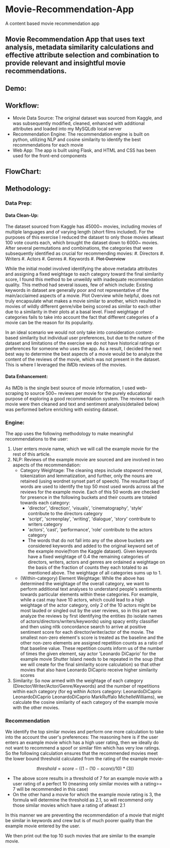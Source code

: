 # Movie-Recommendation-App
A content based movie recommendation app

## Movie Recommendation App that uses text analysis, metadata similarity calculations and effective attribute selection and combination to provide relevant and insightful movie recommendations.

## Demo:

## Workflow:
* Movie Data Source: The original dataset was sourced from Kaggle, and was subsequently modified, cleaned, enhanced with additional attributes and loaded into my MySQLdb local server
* Recommendation Engine: The recommendation engine is built on python, utilizing NLP and cosine similarity to identify the best recommendations for each movie
* Web App: The app is built using Flask, and HTML and CSS has been used for the front-end components

## FlowChart:


## Methodology:
### Data Prep:
#### Data Clean-Up: 
The dataset sourced from Kaggle has 45000~ movies, including movies of multiple languages and of varying length (short films included). For the purposes of this exercise I reduced the dataset to only those movies atleast 100 vote counts each, which brought the dataset down to 6000~ movies. After several permutations and combinations, the categories that were subsequently identified as crucial for recommending movies:
#. Directors
#. Writers
#. Actors
#. Genres
#. Keywords
#. ~~Plot Overview~~

While the initial model involved identifying the above metadata attributes and assigning a fixed weightage to each category toward the final similarity score, I found this method to be unweildy with inadequate recommendation quality. This method had several issues, few of which include:
Existing keywords in dataset are generally poor and not representative of the main/acclaimed aspects of a movie.
Plot Overview while helpful, does not truly encapsulate what makes a movie similar to another, which resulted in movies of wildly different genre/vibe being scored as similar to each other due to a similarity in their plots at a basal level.
Fixed weightage of categories fails to take into account the fact that different categories of a movie can be the reason for its popularity.

In an ideal scenario we would not only take into consideration content-based similarity but individual user preferences, but due to the nature of the dataset and limitations of the exercise we do not have historical ratings or preferences for someone who uses the app. As a result, I decided the next best way to determine the best aspects of a movie would be to analyze the content of the reviews of the movie, which was not present in the dataset. This is where I leveraged the IMDb reviews of the movies.

#### Data Enhancement: 
As IMDb is the single best source of movie information, I used web-scraping to source 500~ reviews per movie for the purely educational purpose of exploring a good recommendation system. The reviews for each movie were then cleaned and text and sentiment analysis(detailed below) was performed before enriching with existing dataset.  

### Engine:
The app uses the following methodology to make meaningful recommendations to the user:
1) User enters movie name, which we will call the example movie for the rest of this article.
2) NLP: Reviews of the example movie are sourced and are involved in two aspects of the recommendation:
    - Category Weightage: The cleaning steps include stopword removal, tokenization and lemmatization, and further, only the nouns are retained (using wordnet synset part of speech). The resultant bag of words are used to identify the top 50 most used words across all the reviews for the example movie. Each of this 50 words are checked for presence in the following buckets and their counts are totaled towards each category:
        + 'director', 'direction', 'visuals', 'cinematography', 'style' contribute to the directors category
        + 'script', 'screenplay', 'writing', 'dialogue', 'story' contribute to writers category
        + 'actors', 'cast', 'performance', 'role' contribute to the actors category
        + The words that do not fall into any of the above buckets are considered keywords and added to the original keyword set of the example movie(from the Kaggle dataset). Given keywords have a fixed weightage of 0.4 the remaining categories of directors, writers, actors and genres are ordained a weightage on the basis of the fraction of counts they each totaled to as mentioned above. The weightage of all categories sums up to 1.
    - (Within-category) Element Weightage: While the above has determined the weightage of the overall category, we want to perform additional text analyses to understand people's sentiments towards particular elements within these categories. For example, while a cast may have 10 actors, which could lead to a high weightage of the actor category, only 2 of the 10 actors might be most lauded or singled out by the user reviews, so in this part we analyze the reviews by first identifying the entities (to isolate names of actors/directors/writers/keywords) using spacy entity classifier and then using nltk concordance search to arrive at positive sentiment score for each director/writer/actor of the movie. The smallest non-zero element's score is treated as the baseline and the other non-zero elements are assigned repetition counts as a ratio of that baseline value. These repetition counts inform us of the number of times the given element, say actor 'Leonardo DiCaprio' for the example movie Shutter Island needs to be repeated in the soup (that we will create for the final similarity score calculation) so that other movies that also have Leonardo DiCaprio receive higher similarity scores
3) Similarity: So now armed with the weightage of each category (Director/Writer/Actor/Genre/Keywords) and the number of repetitions within each category (for eg within Actors category: LeonardoDiCaprio LeonardoDiCaprio LeonardoDiCaprio MarkRuffalo MichelleWilliams), we calculate the cosine similarity of each category of the example movie with the other movies. 

### Recommendation
We identify the top similar movies and perform one more calculation to take into the account the user's preferences: 
The reasoning here is if the user enters an example movie which has a high user rating, then we ideally do not want to recommend a spoof or similar film which has very low ratings. So the following calculation ensures that the recommended movies meet the lower bound threshold calculated from the rating of the example movie-

$$threshold = score-((1-(10-score)/10)*(3))$$

 * The above score results in a threshold of 7 for an example movie with a user rating of a perfect 10 (meaning only similar movies with a rating>= 7 will be recommended in this case)
 * On the other hand a movie for which the example movie rating is 3, the formula will determine the threshold as 2.1, so will recommend only those similar movies which have a rating of atleast 2.1

In this manner we are preventing the recommendation of a movie that might be similar in keywords and crew but is of much poorer quality than the example movie entered by the user.

We then print out the top 10 such movies that are similar to the example movie.



